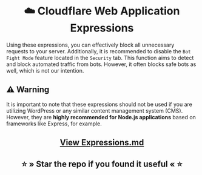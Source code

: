 <div align="center">
    <h1>☁️ Cloudflare Web Application Expressions</h1>
</div>

Using these expressions, you can effectively block all unnecessary requests to your server.
Additionally, it is recommended to disable the `Bot Fight Mode` feature located in the `Security` tab.
This function aims to detect and block automated traffic from bots. However, it often blocks safe bots as well, which is not our intention.

## ⚠️ Warning
It is important to note that these expressions should not be used if you are utilizing WordPress or any similar content management system (CMS).
However, they are **highly recommended for Node.js applications** based on frameworks like Express, for example.

<div align="center">
    <h2><a href="Expressions.md">View Expressions.md</a></h2>
</div>

<div align="center">
    <h2>⭐ » Star the repo if you found it useful « ⭐</h2>
</div>
